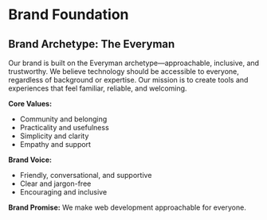 # Brand Foundation

## Brand Archetype: The Everyman

Our brand is built on the Everyman archetype—approachable, inclusive, and trustworthy. We believe technology should be accessible to everyone, regardless of background or expertise. Our mission is to create tools and experiences that feel familiar, reliable, and welcoming.

**Core Values:**
- Community and belonging
- Practicality and usefulness
- Simplicity and clarity
- Empathy and support

**Brand Voice:**
- Friendly, conversational, and supportive
- Clear and jargon-free
- Encouraging and inclusive

**Brand Promise:**
We make web development approachable for everyone.